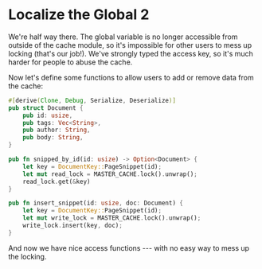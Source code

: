 # Localize the Global 2

We're half way there. The global variable is no longer accessible from outside of the cache module, so it's impossible for other users to mess up locking (that's our job!). We've strongly typed the access key, so it's much harder for people to abuse the cache.

Now let's define some functions to allow users to add or remove data from the cache:

```rust
#[derive(Clone, Debug, Serialize, Deserialize)]
pub struct Document {
    pub id: usize,
    pub tags: Vec<String>,
    pub author: String,
    pub body: String,
}

pub fn snipped_by_id(id: usize) -> Option<Document> {
    let key = DocumentKey::PageSnippet(id);
    let mut read_lock = MASTER_CACHE.lock().unwrap();
    read_lock.get(&key)
}

pub fn insert_snippet(id: usize, doc: Document) {
    let key = DocumentKey::PageSnippet(id);
    let mut write_lock = MASTER_CACHE.lock().unwrap();
    write_lock.insert(key, doc);
}
```

And now we have nice access functions --- with no easy way to mess up the locking.